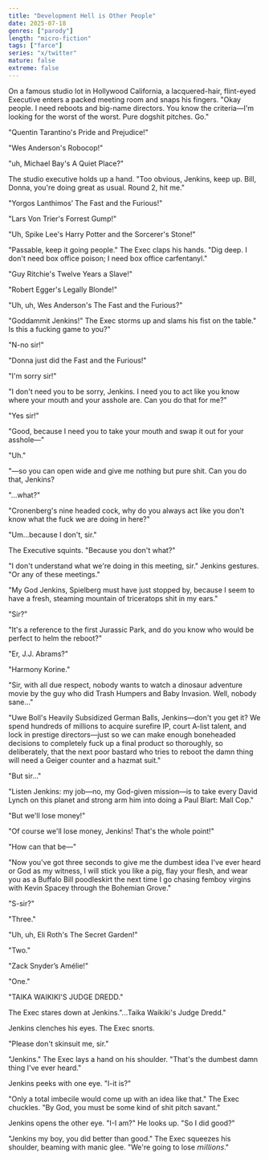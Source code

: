 ```yaml
---
title: "Development Hell is Other People"
date: 2025-07-18
genres: ["parody"]
length: "micro-fiction"
tags: ["farce"]
series: "x/twitter"
mature: false
extreme: false
---
```

On a famous studio lot in Hollywood California, a lacquered-hair, flint-eyed Executive enters a packed meeting room and snaps his fingers. "Okay people. I need reboots and big-name directors. You know the criteria—I'm  looking for the worst of the worst. Pure dogshit pitches. Go."

"Quentin Tarantino's Pride and Prejudice!"

"Wes Anderson's Robocop!"

"uh, Michael Bay's A Quiet Place?"

The studio executive holds up a hand. "Too obvious, Jenkins, keep up. Bill, Donna, you're doing great as usual. Round 2, hit me."

"Yorgos Lanthimos’ The Fast and the Furious!"

"Lars Von Trier's Forrest Gump!"

"Uh, Spike Lee's Harry Potter and the Sorcerer's Stone!"

"Passable, keep it going people." The Exec claps his hands. "Dig deep. I don't  need box office poison; I need box office carfentanyl."

"Guy Ritchie's Twelve Years a Slave!"

"Robert Egger's Legally Blonde!"

"Uh, uh, Wes Anderson's The Fast and the Furious?"

"Goddammit Jenkins!" The Exec storms up and slams his fist on the table." Is this a fucking game to you?"

"N-no sir!"

"Donna just did the Fast and the Furious!"

"I'm sorry sir!"

"I don't need you to be sorry, Jenkins. I need you to act like you know where your mouth and your asshole are. Can you do that for me?"

"Yes sir!"

"Good, because I need you to take your mouth and swap it out for your asshole—"

"Uh."

"—so you can open wide and give me nothing but pure shit. Can you do that, Jenkins?

"...what?"

"Cronenberg's nine headed cock, why do you always act like you don't know what the fuck we are doing in here?"

"Um...because I don't, sir."

The Executive squints. "Because you don't what?"

"I don't understand what we're doing in this meeting, sir." Jenkins gestures. "Or any of these meetings."

"My God Jenkins, Spielberg must have just stopped by, because I seem to have a fresh, steaming mountain of triceratops shit in my ears."

"Sir?"

"It's a reference to the first Jurassic Park, and do you know who would be perfect to helm the reboot?"

"Er, J.J. Abrams?"

"Harmony Korine."

"Sir, with all due respect, nobody wants to watch a dinosaur adventure movie by the guy who did Trash Humpers and Baby Invasion. Well, nobody sane..."

"Uwe Boll's Heavily Subsidized German Balls, Jenkins—don't you get it? We spend hundreds of millions to acquire surefire IP, court A-list talent, and lock in prestige directors—just so we can make enough boneheaded decisions to completely fuck up a final product so thoroughly, so deliberately, that the next poor bastard who tries to reboot the damn thing will need a Geiger counter and a hazmat suit."

"But sir..."

"Listen Jenkins: my job—no, my God-given mission—is to take every David Lynch on this planet and strong arm him into doing a Paul Blart: Mall Cop."

"But we'll lose money!"

"Of course we'll lose money, Jenkins! That's the whole point!"

"How can that be—"

"Now you've got three seconds to give me the dumbest idea I've ever heard or God as my witness, I will stick you like a pig, flay your flesh, and wear you as a Buffalo Bill poodleskirt the next time I go chasing femboy virgins with Kevin Spacey through the Bohemian Grove."

"S-sir?"

"Three."

"Uh, uh, Eli Roth's The Secret Garden!"

"Two."

"Zack Snyder’s Amélie!"

"One."

"TAIKA WAIKIKI'S JUDGE DREDD." 

The Exec stares down at Jenkins."...Taika Waikiki's Judge Dredd."

Jenkins clenches his eyes. The Exec snorts.

"Please don't skinsuit me, sir." 

"Jenkins." The Exec lays a hand on his shoulder. "That's the dumbest damn thing I've ever heard."

Jenkins peeks with one eye. "I-it is?"

"Only a total imbecile would come up with an idea like that." The Exec chuckles. "By God, you must be some kind of shit pitch savant."

Jenkins opens the other eye. "I-I am?" He looks up. "So I did good?"

"Jenkins my boy, you did better than good." The Exec squeezes his shoulder, beaming with manic glee. "We're going to lose 𝘮𝘪𝘭𝘭𝘪𝘰𝘯𝘴."